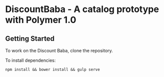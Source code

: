 # DiscountBaba - A catalog prototype with Polymer 1.0
## Getting Started

To work on the Discount Baba, clone the repository.

To install dependencies:

    npm install && bower install && gulp serve

